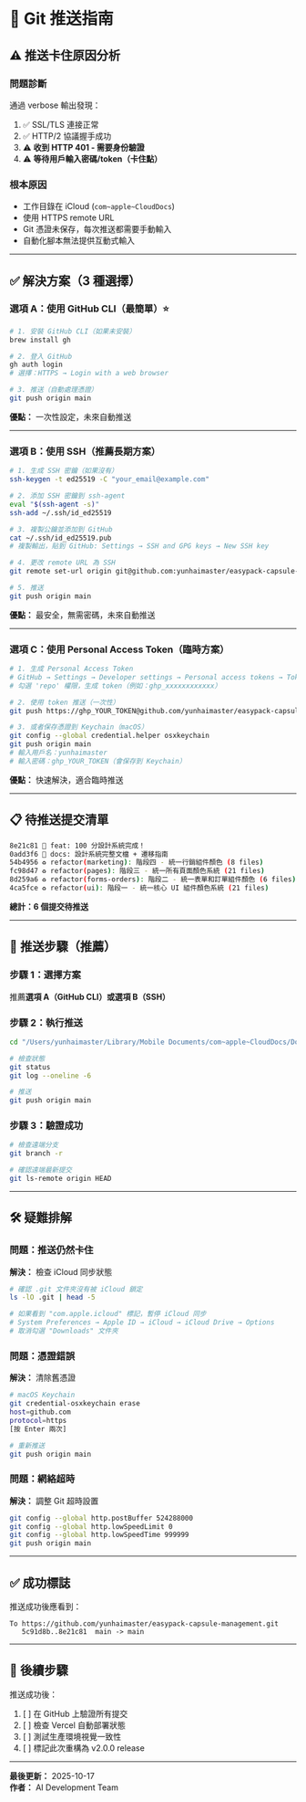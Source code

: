 # 🚀 Git 推送指南

## ⚠️ 推送卡住原因分析

### 問題診斷
通過 verbose 輸出發現：
1. ✅ SSL/TLS 連接正常
2. ✅ HTTP/2 協議握手成功
3. ⚠️ **收到 HTTP 401 - 需要身份驗證**
4. ⚠️ **等待用戶輸入密碼/token（卡住點）**

### 根本原因
- 工作目錄在 iCloud (`com~apple~CloudDocs`)
- 使用 HTTPS remote URL
- Git 憑證未保存，每次推送都需要手動輸入
- 自動化腳本無法提供互動式輸入

---

## ✅ 解決方案（3 種選擇）

### 選項 A：使用 GitHub CLI（最簡單）⭐

```bash
# 1. 安裝 GitHub CLI（如果未安裝）
brew install gh

# 2. 登入 GitHub
gh auth login
# 選擇：HTTPS → Login with a web browser

# 3. 推送（自動處理憑證）
git push origin main
```

**優點：** 一次性設定，未來自動推送

---

### 選項 B：使用 SSH（推薦長期方案）

```bash
# 1. 生成 SSH 密鑰（如果沒有）
ssh-keygen -t ed25519 -C "your_email@example.com"

# 2. 添加 SSH 密鑰到 ssh-agent
eval "$(ssh-agent -s)"
ssh-add ~/.ssh/id_ed25519

# 3. 複製公鑰並添加到 GitHub
cat ~/.ssh/id_ed25519.pub
# 複製輸出，貼到 GitHub: Settings → SSH and GPG keys → New SSH key

# 4. 更改 remote URL 為 SSH
git remote set-url origin git@github.com:yunhaimaster/easypack-capsule-management.git

# 5. 推送
git push origin main
```

**優點：** 最安全，無需密碼，未來自動推送

---

### 選項 C：使用 Personal Access Token（臨時方案）

```bash
# 1. 生成 Personal Access Token
# GitHub → Settings → Developer settings → Personal access tokens → Tokens (classic)
# 勾選 'repo' 權限，生成 token（例如：ghp_xxxxxxxxxxxx）

# 2. 使用 token 推送（一次性）
git push https://ghp_YOUR_TOKEN@github.com/yunhaimaster/easypack-capsule-management.git main

# 3. 或者保存憑證到 Keychain（macOS）
git config --global credential.helper osxkeychain
git push origin main
# 輸入用戶名：yunhaimaster
# 輸入密碼：ghp_YOUR_TOKEN（會保存到 Keychain）
```

**優點：** 快速解決，適合臨時推送

---

## 📋 待推送提交清單

```bash
8e21c81 🎉 feat: 100 分設計系統完成！
0add3f6 📝 docs: 設計系統完整文檔 + 遷移指南
54b4956 ♻️ refactor(marketing): 階段四 - 統一行銷組件顏色 (8 files)
fc98d47 ♻️ refactor(pages): 階段三 - 統一所有頁面顏色系統 (21 files)
8d259a6 ♻️ refactor(forms-orders): 階段二 - 統一表單和訂單組件顏色 (6 files)
4ca5fce ♻️ refactor(ui): 階段一 - 統一核心 UI 組件顏色系統 (21 files)
```

**總計：6 個提交待推送**

---

## 🔧 推送步驟（推薦）

### 步驟 1：選擇方案
推薦**選項 A（GitHub CLI）**或**選項 B（SSH）**

### 步驟 2：執行推送
```bash
cd "/Users/yunhaimaster/Library/Mobile Documents/com~apple~CloudDocs/Downloads/capsuleDB"

# 檢查狀態
git status
git log --oneline -6

# 推送
git push origin main
```

### 步驟 3：驗證成功
```bash
# 檢查遠端分支
git branch -r

# 確認遠端最新提交
git ls-remote origin HEAD
```

---

## 🛠️ 疑難排解

### 問題：推送仍然卡住
**解決：** 檢查 iCloud 同步狀態
```bash
# 確認 .git 文件夾沒有被 iCloud 鎖定
ls -lO .git | head -5

# 如果看到 "com.apple.icloud" 標記，暫停 iCloud 同步
# System Preferences → Apple ID → iCloud → iCloud Drive → Options
# 取消勾選 "Downloads" 文件夾
```

### 問題：憑證錯誤
**解決：** 清除舊憑證
```bash
# macOS Keychain
git credential-osxkeychain erase
host=github.com
protocol=https
[按 Enter 兩次]

# 重新推送
git push origin main
```

### 問題：網絡超時
**解決：** 調整 Git 超時設置
```bash
git config --global http.postBuffer 524288000
git config --global http.lowSpeedLimit 0
git config --global http.lowSpeedTime 999999
git push origin main
```

---

## ✅ 成功標誌

推送成功後應看到：
```
To https://github.com/yunhaimaster/easypack-capsule-management.git
   5c91d8b..8e21c81  main -> main
```

---

## 📝 後續步驟

推送成功後：
1. [ ] 在 GitHub 上驗證所有提交
2. [ ] 檢查 Vercel 自動部署狀態
3. [ ] 測試生產環境視覺一致性
4. [ ] 標記此次重構為 v2.0.0 release

---

**最後更新：** 2025-10-17  
**作者：** AI Development Team

